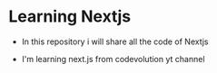 # Learning Nextjs

- In this repository i will share all the code of Nextjs 

- I'm learning next.js from codevolution yt channel
